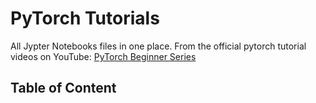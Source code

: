 # PyTorch Tutorials

All Jypter Notebooks files in one place. From the official pytorch tutorial videos on YouTube: [PyTorch Beginner Series](https://youtube.com/playlist?list=PL_lsbAsL_o2CTlGHgMxNrKhzP97BaG9ZN)

## Table of Content

